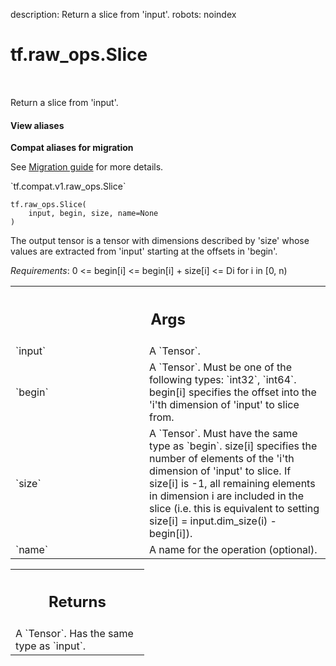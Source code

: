 description: Return a slice from 'input'.
robots: noindex

# tf.raw_ops.Slice

<!-- Insert buttons and diff -->

<table class="tfo-notebook-buttons tfo-api nocontent" align="left">

</table>



Return a slice from 'input'.

<section class="expandable">
  <h4 class="showalways">View aliases</h4>
  <p>
<b>Compat aliases for migration</b>
<p>See
<a href="https://www.tensorflow.org/guide/migrate">Migration guide</a> for
more details.</p>
<p>`tf.compat.v1.raw_ops.Slice`</p>
</p>
</section>

<pre class="devsite-click-to-copy prettyprint lang-py tfo-signature-link">
<code>tf.raw_ops.Slice(
    input, begin, size, name=None
)
</code></pre>



<!-- Placeholder for "Used in" -->

The output tensor is a tensor with dimensions described by 'size'
whose values are extracted from 'input' starting at the offsets in
'begin'.

*Requirements*:
  0 <= begin[i] <= begin[i] + size[i] <= Di  for i in [0, n)

<!-- Tabular view -->
 <table class="responsive fixed orange">
<colgroup><col width="214px"><col></colgroup>
<tr><th colspan="2"><h2 class="add-link">Args</h2></th></tr>

<tr>
<td>
`input`
</td>
<td>
A `Tensor`.
</td>
</tr><tr>
<td>
`begin`
</td>
<td>
A `Tensor`. Must be one of the following types: `int32`, `int64`.
begin[i] specifies the offset into the 'i'th dimension of
'input' to slice from.
</td>
</tr><tr>
<td>
`size`
</td>
<td>
A `Tensor`. Must have the same type as `begin`.
size[i] specifies the number of elements of the 'i'th dimension
of 'input' to slice. If size[i] is -1, all remaining elements in dimension
i are included in the slice (i.e. this is equivalent to setting
size[i] = input.dim_size(i) - begin[i]).
</td>
</tr><tr>
<td>
`name`
</td>
<td>
A name for the operation (optional).
</td>
</tr>
</table>



<!-- Tabular view -->
 <table class="responsive fixed orange">
<colgroup><col width="214px"><col></colgroup>
<tr><th colspan="2"><h2 class="add-link">Returns</h2></th></tr>
<tr class="alt">
<td colspan="2">
A `Tensor`. Has the same type as `input`.
</td>
</tr>

</table>

